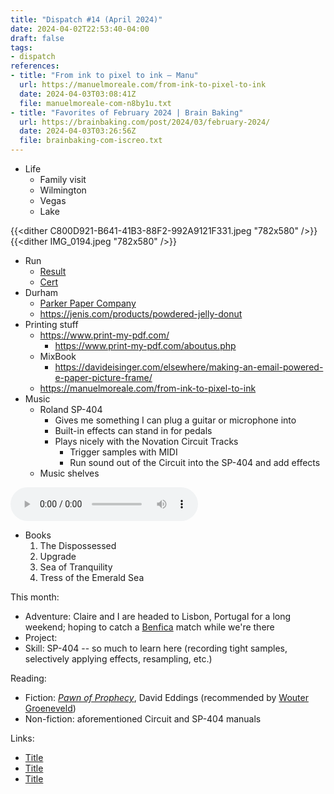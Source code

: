 ```yaml
---
title: "Dispatch #14 (April 2024)"
date: 2024-04-02T22:53:40-04:00
draft: false
tags:
- dispatch
references:
- title: "From ink to pixel to ink – Manu"
  url: https://manuelmoreale.com/from-ink-to-pixel-to-ink
  date: 2024-04-03T03:08:41Z
  file: manuelmoreale-com-n8by1u.txt
- title: "Favorites of February 2024 | Brain Baking"
  url: https://brainbaking.com/post/2024/03/february-2024/
  date: 2024-04-03T03:26:56Z
  file: brainbaking-com-iscreo.txt
---
```


* Life
	* Family visit
	* Wilmington
	* Vegas
	* Lake

<!--more-->

{{<dither C800D921-B641-41B3-88F2-992A9121F331.jpeg "782x580" />}}
{{<dither IMG_0194.jpeg "782x580" />}}

* Run
	* [Result](spltr-result.pdf)
	* [Cert](spltr-cert.pdf)
* Durham
	* [Parker Paper Company](https://www.parkerpapercompany.com/)
	* https://jenis.com/products/powdered-jelly-donut
* Printing stuff
	* https://www.print-my-pdf.com/
		* https://www.print-my-pdf.com/aboutus.php
	* MixBook
		* https://davideisinger.com/elsewhere/making-an-email-powered-e-paper-picture-frame/
	* https://manuelmoreale.com/from-ink-to-pixel-to-ink
* Music
	* Roland SP-404
		* Gives me something I can plug a guitar or microphone into
		* Built-in effects can stand in for pedals
		* Plays nicely with the Novation Circuit Tracks
			* Trigger samples with MIDI
			* Run sound out of the Circuit into the SP-404 and add effects
	* Music shelves

<audio controls src="/journal/dispatch-14-april-2024/Asperatus.mp3"></audio>

* Books
	1. The Dispossessed
	2. Upgrade
	3. Sea of Tranquility
	4. Tress of the Emerald Sea

This month:

* Adventure: Claire and I are headed to Lisbon, Portugal for a long weekend; hoping to catch a [Benfica][1] match while we're there
* Project:
* Skill: SP-404 -- so much to learn here (recording tight samples, selectively applying effects, resampling, etc.)

[1]: https://www.slbenfica.pt/en-us/

Reading:

* Fiction: [_Pawn of Prophecy_][2], David Eddings (recommended by [Wouter Groeneveld][3])
* Non-fiction: aforementioned Circuit and SP-404 manuals

[2]: https://en.wikipedia.org/wiki/The_Belgariad
[3]: https://brainbaking.com/post/2024/03/february-2024/#books-ive-read

Links:

* [Title][4]
* [Title][5]
* [Title][6]

[4]: https://example.com/
[5]: https://example.com/
[6]: https://example.com/

